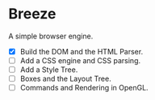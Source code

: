 # Breeze

A simple browser engine.

- [x] Build the DOM and the HTML Parser.
- [ ] Add a CSS engine and CSS parsing.
- [ ] Add a Style Tree.
- [ ] Boxes and the Layout Tree.
- [ ] Commands and Rendering in OpenGL.
